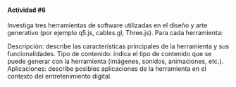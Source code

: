 #### Actividad #6

Investiga tres herramientas de software utilizadas en el diseño y arte generativo (por ejemplo q5.js, cables.gl, Three.js). Para cada herramienta:

Descripción: describe las características principales de la herramienta y sus funcionalidades.
Tipo de contenido: indica el tipo de contenido que se puede generar con la herramienta (imágenes, sonidos, animaciones, etc.).
Aplicaciones: describe posibles aplicaciones de la herramienta en el contexto del entretenimiento digital.

